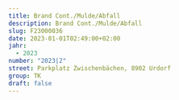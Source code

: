 ```yaml
---
title: Brand Cont./Mulde/Abfall
description: Brand Cont./Mulde/Abfall
slug: F23000036
date: 2023-01-01T02:49:00+02:00
jahr:
  - 2023
number: "2023|2"
street: Parkplatz Zwischenbächen, 8902 Urdorf
group: TK
draft: false
---
```

